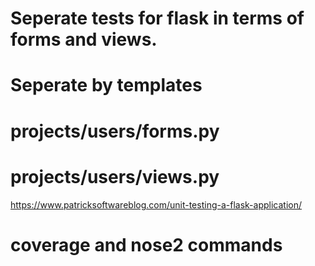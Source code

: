 # Seperate tests for flask in terms of forms and views.
# Seperate by templates

# projects/users/forms.py
# projects/users/views.py

https://www.patricksoftwareblog.com/unit-testing-a-flask-application/
# coverage and nose2 commands